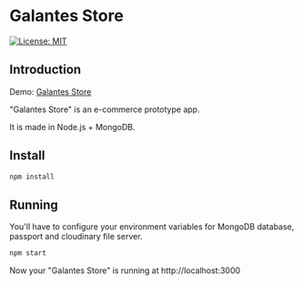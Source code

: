 # Galantes Store

[![License: MIT](https://img.shields.io/badge/License-MIT-yellow.svg)](https://opensource.org/licenses/MIT)

## Introduction

Demo: [Galantes Store](https://floating-peak-34989.herokuapp.com/)

"Galantes Store" is an e-commerce prototype app. 

It is made in Node.js + MongoDB.

## Install

```sh
npm install
```

## Running

You'll have to configure your environment variables for MongoDB database, passport and cloudinary file server.

```sh
npm start
```

Now your "Galantes Store" is running at http://localhost:3000
